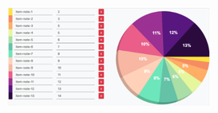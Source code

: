 <p align="middle">
<img alt="pie-chart" width="80%" src="https://github.com/kirill-khalevin-lt/pie-chart-js/blob/master/pie-chart.png"/>
</p>
